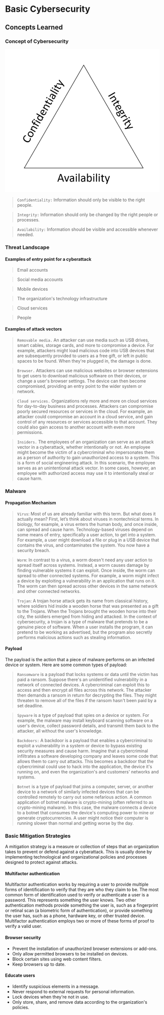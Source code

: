 # Basic Cybersecurity

## Concepts Learned

### Concept of Cybersecurity

![alt text](image.png)

> `Confidentiality:` Information should only be visible to the right people.

> `Integrity:` Information should only be changed by the right people or processes.

> `Availability:` Information should be visible and accessible whenever needed.

### Threat Landscape

#### Examples of entry point for a cyberattack

> Email accounts

> Social media accounts

> Mobile devices

> The organization's technology infrastructure

> Cloud services

> People

#### Examples of attack vectors

> `Removable media.` An attacker can use media such as USB drives, smart cables, storage cards, and more to compromise a device. For example, attackers might load malicious code into USB devices that are subsequently provided to users as a free gift, or left in public spaces to be found. When they're plugged in, the damage is done.

> `Browser.` Attackers can use malicious websites or browser extensions to get users to download malicious software on their devices, or change a user's browser settings. The device can then become compromised, providing an entry point to the wider system or network.

> `Cloud services.` Organizations rely more and more on cloud services for day-to-day business and processes. Attackers can compromise poorly secured resources or services in the cloud. For example, an attacker could compromise an account in a cloud service, and gain control of any resources or services accessible to that account. They could also gain access to another account with even more permissions.

> `Insiders.` The employees of an organization can serve as an attack vector in a cyberattack, whether intentionally or not. An employee might become the victim of a cybercriminal who impersonates them as a person of authority to gain unauthorized access to a system. This is a form of social engineering attack. In this scenario, the employee serves as an unintentional attack vector. In some cases, however, an employee with authorized access may use it to intentionally steal or cause harm.

### Malware

#### Propagation Mechanism

> `Virus`: Most of us are already familiar with this term. But what does it actually mean? First, let’s think about viruses in nontechnical terms. In biology, for example, a virus enters the human body, and once inside, can spread and cause harm. Technology-based viruses depend on some means of entry, specifically a user action, to get into a system. For example, a user might download a file or plug in a USB device that contains the virus, and contaminates the system. You now have a security breach.

> `Worm`: In contrast to a virus, a worm doesn't need any user action to spread itself across systems. Instead, a worm causes damage by finding vulnerable systems it can exploit. Once inside, the worm can spread to other connected systems. For example, a worm might infect a device by exploiting a vulnerability in an application that runs on it. The worm can then spread across other devices in the same network and other connected networks.

> `Trojan`: A trojan horse attack gets its name from classical history, where soldiers hid inside a wooden horse that was presented as a gift to the Trojans. When the Trojans brought the wooden horse into their city, the soldiers emerged from hiding and attacked. In the context of cybersecurity, a trojan is a type of malware that pretends to be a genuine piece of software. When a user installs the program, it can pretend to be working as advertised, but the program also secretly performs malicious actions such as stealing information.

#### Payload

The payload is the action that a piece of malware performs on an infected device or system. Here are some common types of payload:

> `Ransomware` is a payload that locks systems or data until the victim has paid a ransom. Suppose there's an unidentified vulnerability in a network of connected devices. A cybercriminal can exploit this to access and then encrypt all files across this network. The attacker then demands a ransom in return for decrypting the files. They might threaten to remove all of the files if the ransom hasn't been paid by a set deadline.

> `Spyware` is a type of payload that spies on a device or system. For example, the malware may install keyboard scanning software on a user's device, collect password details, and transmit them back to the attacker, all without the user's knowledge.

> `Backdoors:` A backdoor is a payload that enables a cybercriminal to exploit a vulnerability in a system or device to bypass existing security measures and cause harm. Imagine that a cybercriminal infiltrates a software developing company and leaves some code that allows them to carry out attacks. This becomes a backdoor that the cybercriminal could use to hack into the application, the device it's running on, and even the organization's and customers' networks and systems.

> `Botnet` is a type of payload that joins a computer, server, or another device to a network of similarly infected devices that can be controlled remotely to carry out some nefarious action. A common application of botnet malware is crypto-mining (often referred to as crypto-mining malware). In this case, the malware connects a device to a botnet that consumes the device's computing power to mine or generate cryptocurrencies. A user might notice their computer is running slower than normal and getting worse by the day.

### Basic Mitigation Strategies

A mitigation strategy is a measure or collection of steps that an organization takes to prevent or defend against a cyberattack. This is usually done by implementing technological and organizational policies and processes designed to protect against attacks.

#### Multifactor authentication

Multifactor authentication works by requiring a user to provide multiple forms of identification to verify that they are who they claim to be. The most common form of identification used to verify or authenticate a user is a password. This represents something the user knows. Two other authentication methods provide something the user is, such as a fingerprint or retinal scan (a biometric form of authentication), or provide something the user has, such as a phone, hardware key, or other trusted device. Multifactor authentication employs two or more of these forms of proof to verify a valid user.

#### Browser security
    
- Prevent the installation of unauthorized browser extensions or add-ons.
- Only allow permitted browsers to be installed on devices.
- Block certain sites using web content filters.
- Keep browsers up to date.

#### Educate users

- Identify suspicious elements in a message.
- Never respond to external requests for personal information.
- Lock devices when they're not in use.
- Only store, share, and remove data according to the organization's policies.

